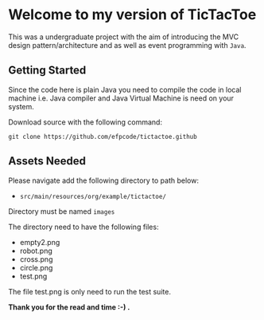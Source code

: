 # Welcome to my version of TicTacToe

This was a undergraduate project with the aim of introducing the MVC design pattern/architecture and as well 
as event programming with ``Java``. 

## Getting Started
Since the code here is plain Java  you need to compile the code in local machine i.e. 
Java compiler and Java Virtual Machine is need on your system.

Download source with the following command:

```git clone https://github.com/efpcode/tictactoe.github```

## Assets Needed
Please navigate add the following directory to path below:

  * ```src/main/resources/org/example/tictactoe/```

Directory must be named ``images``

The directory need to have the following files:
* empty2.png
* robot.png
* cross.png
* circle.png
* test.png

The file test.png is only need to run the test suite.

**Thank you for the read and time :-) .**
